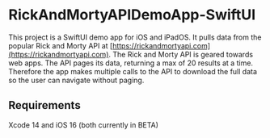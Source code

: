 # RickAndMortyAPIDemoApp-SwiftUI
This project is a SwiftUI demo app for iOS and iPadOS. It pulls data from the popular Rick and Morty API at [https://rickandmortyapi.com](https://rickandmortyapi.com).
The Rick and Morty API is geared towards web apps. The API pages its data, returning a max of 20 results at a time. Therefore the app makes multiple calls to the API to download the full data so the user can navigate without paging.

## Requirements
Xcode 14 and iOS 16 (both currently in BETA)
